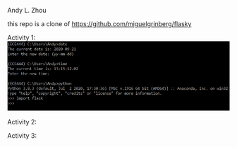 Andy L. Zhou
&nbsp;

this repo is a clone of https://github.com/miguelgrinberg/flasky

Activity 1:
![activity1 screenshot](Activity1.png "Activity 1 screenshot")


Activity 2:


Activity 3: